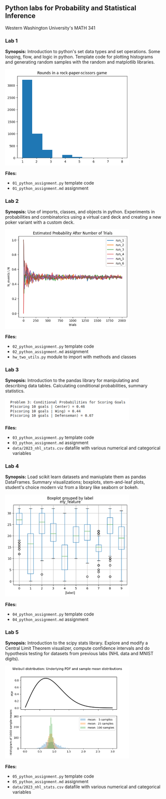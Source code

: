 ## Python labs for Probability and Statistical Inference
Western Washington University's MATH 341 

### Lab 1
**Synopsis:**
Introduction to python's set data types and set operations.  Some looping, flow, and logic in python.
Template code for plotting histograms and generating random samples with the random and matplotlib libraries.

<img src="https://github.com/dougfaust/WWU_Math341/blob/main/img/lab1.png?raw=true" alt="lab 1 thumbnail" width="400"/>

**Files:**
* `01_python_assignment.py` template code
* `01_python_assignment.md` assignment 

### Lab 2
**Synopsis:**
Use of imports, classes, and objects in python.  Experiments in probabilities and combinatorics using a virtual card deck
and creating a new poker variant with a custom deck.

<img src="https://github.com/dougfaust/WWU_Math341/blob/main/img/lab2.png?raw=true" alt="lab 2 thumbnail" width="400"/>

**Files:**
* `02_python_assignment.py` template code
* `02_python_assignment.md` assignment 
* `hw_two_utils.py` module to import with methods and classes

### Lab 3
**Synopsis:**
Introduction to the pandas library for manipulating and describing data tables.  Calculating conditional probabilities, summary statistics.

<img src="https://github.com/dougfaust/WWU_Math341/blob/main/img/lab3.png?raw=true" alt="lab 3 thumbnail" width="400"/>


**Files:**
* `03_python_assignment.py` template code
* `03_python_assignment.md` assignment 
* `data/2023_nhl_stats.csv` datafile with various numerical and categorical variables

### Lab 4
**Synopsis:**
Load scikit learn datasets and maniuplate them as pandas DataFrames.  Summary visualizations; boxplots, 
stem-and-leaf plots, student's choice modern viz from a library like seaborn or bokeh.

<img src="https://github.com/dougfaust/WWU_Math341/blob/main/img/lab4.png?raw=true" alt="lab 4 thumbnail: boxplots" width="400"/>

**Files:**
* `04_python_assignment.py` template code
* `04_python_assignment.md` assignment 

### Lab 5

**Synopsis:**
Introduction to the scipy stats library.  Explore and modify a Central Limit Theorem visualizer, 
compute confidence intervals and do hypothesis testing for datasets from previous labs 
(NHL data and MNIST digits).

<img src="https://github.com/dougfaust/WWU_Math341/blob/main/img/lab5.png?raw=true" alt="lab 5 thumbnail: central limit theorem" width="400"/>

**Files:**
* `05_python_assignment.py` template code
* `05_python_assignment.md` assignment 
* `data/2023_nhl_stats.csv` datafile with various numerical and categorical variables
